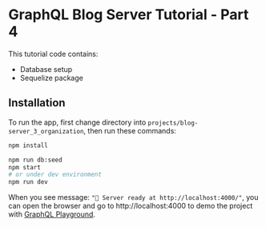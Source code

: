 # GraphQL Blog Server Tutorial - Part 4

This tutorial code contains:

- Database setup
- Sequelize package

## Installation

To run the app, first change directory into `projects/blog-server_3_organization`, then run these commands:

```bash
npm install

npm run db:seed
npm start
# or under dev environment
npm run dev
```

When you see message: `"🚀 Server ready at http://localhost:4000/"`, you can open the browser and go to http://localhost:4000 to demo the project with [GraphQL Playground](https://github.com/prisma/graphql-playground).
